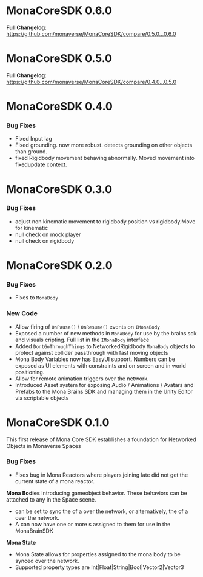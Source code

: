 # MonaCoreSDK 0.6.0

**Full Changelog**: https://github.com/monaverse/MonaCoreSDK/compare/0.5.0...0.6.0

# MonaCoreSDK 0.5.0

**Full Changelog**: https://github.com/monaverse/MonaCoreSDK/compare/0.4.0...0.5.0

# MonaCoreSDK 0.4.0

### Bug Fixes
- Fixed Input lag
- Fixed grounding. now more robust. detects grounding on other objects than ground.
- fixed Rigidbody movement behaving abnormally. Moved movement into fixedupdate context.

# MonaCoreSDK 0.3.0

### Bug Fixes
- adjust non kinematic movement to rigidbody.position vs rigidbody.Move for kinematic
- null check on mock player
- null check on rigidbody

# MonaCoreSDK 0.2.0

### Bug Fixes
- Fixes to `MonaBody`

### New Code
- Allow firing of  `OnPause()` / `OnResume()` events on `IMonaBody`
- Exposed a number of new methods in `MonaBody` for use by the brains sdk and visuals cripting. Full list in the `IMonaBody` interface
- Added `DontGoThroughThings` to NetworkedRigidbody `MonaBody` objects to protect against collider passthrough with fast moving objects
- Mona Body Variables now has EasyUI support. Numbers can be exposed as UI elements with constraints and on screen and in world positioning.
- Allow for remote animation triggers over the network.
- Introduced Asset system for exposing Audio / Animations / Avatars and Prefabs to the Mona Brains SDK and managing them in the Unity Editor via scriptable objects


# MonaCoreSDK 0.1.0

This first release of Mona Core SDK establishes a foundation for Networked Objects in Monaverse Spaces

### Bug Fixes
- Fixes bug in Mona Reactors where players joining late did not get the current state of a mona reactor.

**Mona Bodies**
Introducing <MonaBody> gameobject behavior.  These behaviors can be attached to any <GameObject> in the Space scene.
- <MonaBody> can be set to sync the <Transform> of a <GameObject> over the network, or alternatively, the <Rigidbody> of a <GameObject> over the network.
- A<MonaBody> can now have one or more <MonaTag>s assigned to them for use in the MonaBrainSDK

**Mona State**
- Mona State allows for properties assigned to the mona body to be synced over the network.
- Supported property types are Int|Float|String|Bool|Vector2|Vector3